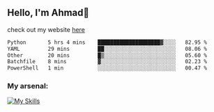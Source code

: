 
## Hello, I'm Ahmad👋

check out my website [here](https://ahmadalwi.com/)

<!--START_SECTION:waka-->

```txt
Python       5 hrs 4 mins    ████████████████████▓░░░░   82.95 %
YAML         29 mins         ██░░░░░░░░░░░░░░░░░░░░░░░   08.06 %
Other        20 mins         █▒░░░░░░░░░░░░░░░░░░░░░░░   05.60 %
Batchfile    8 mins          ▓░░░░░░░░░░░░░░░░░░░░░░░░   02.23 %
PowerShell   1 min           ░░░░░░░░░░░░░░░░░░░░░░░░░   00.47 %
```

<!--END_SECTION:waka-->

### My arsenal:

[![My Skills](https://skillicons.dev/icons?i=js,ts,py,go,react,nextjs,svelte,nodejs,django,tailwind,html,css,sass,firebase,mongodb,postgres,mysql,redis,git,github,docker,vscode,figma,godot)](https://skillicons.dev)
